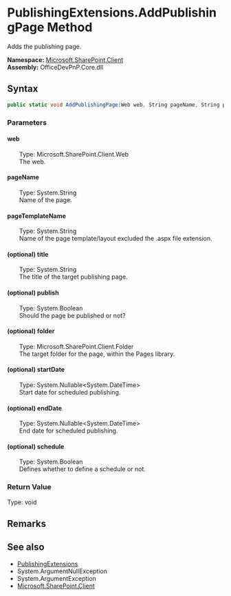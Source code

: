 # PublishingExtensions.AddPublishingPage Method  
 Adds the publishing page.   

**Namespace:** [Microsoft.SharePoint.Client](Microsoft.SharePoint.Client.md)  
**Assembly:** OfficeDevPnP.Core.dll  
## Syntax
```C#
public static void AddPublishingPage(Web web, String pageName, String pageTemplateName, String title, Boolean publish, Folder folder, Nullable<DateTime> startDate, Nullable<DateTime> endDate, Boolean schedule)
```
### Parameters
#### web  
&emsp;&emsp;Type: Microsoft.SharePoint.Client.Web  
&emsp;&emsp;The web.  

  

#### pageName  
&emsp;&emsp;Type: System.String  
&emsp;&emsp;Name of the page.  

  

#### pageTemplateName  
&emsp;&emsp;Type: System.String  
&emsp;&emsp;Name of the page template/layout excluded the .aspx file extension.  

  

#### (optional) title  
&emsp;&emsp;Type: System.String  
&emsp;&emsp;The title of the target publishing page.  

  

#### (optional) publish  
&emsp;&emsp;Type: System.Boolean  
&emsp;&emsp;Should the page be published or not?  

  

#### (optional) folder  
&emsp;&emsp;Type: Microsoft.SharePoint.Client.Folder  
&emsp;&emsp;The target folder for the page, within the Pages library.  

  

#### (optional) startDate  
&emsp;&emsp;Type: System.Nullable<System.DateTime>  
&emsp;&emsp;Start date for scheduled publishing.  

  

#### (optional) endDate  
&emsp;&emsp;Type: System.Nullable<System.DateTime>  
&emsp;&emsp;End date for scheduled publishing.  

  

#### (optional) schedule  
&emsp;&emsp;Type: System.Boolean  
&emsp;&emsp;Defines whether to define a schedule or not.  

  

### Return Value
Type: void  

## Remarks
  
## See also
- [PublishingExtensions](Microsoft.SharePoint.Client.PublishingExtensions.md) 
- System.ArgumentNullException
- System.ArgumentException
- [Microsoft.SharePoint.Client](Microsoft.SharePoint.Client.md) 
